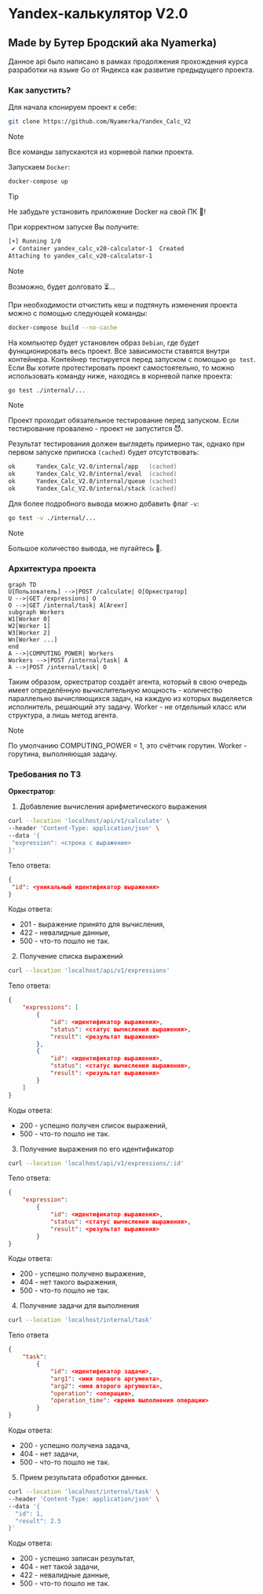 # Yandex-калькулятор V2.0

## Made by Бутер Бродский aka Nyamerka)

Данное api было написано в рамках продолжения прохождения курса разработки на языке Go от Яндекса как развитие предыдущего проекта.

### Как запустить?
Для начала клонируем проект к себе:
```zsh
git clone https://github.com/Nyamerka/Yandex_Calc_V2
```
> [!NOTE]
> Все команды запускаются из корневой папки проекта.

Запускаем `Docker`:
```zsh
docker-compose up
```
> [!TIP]
> Не забудьте установить приложение Docker на свой ПК :space_invader:!

При корректном запуске Вы получите:
```zsh
[+] Running 1/0
 ✔ Container yandex_calc_v20-calculator-1  Created                                                                                                                0.0s 
Attaching to yandex_calc_v20-calculator-1
```
> [!NOTE]
> Возможно, будет долговато :hourglass_flowing_sand:...

При необходимости отчистить кеш и подтянуть изменения проекта можно с помощью следующей команды:
```zsh
docker-compose build --no-cache
```

На компьютер будет установлен образ `Debian`, где будет функционировать весь проект. Все зависимости ставятся внутри контейнера. Контейнер тестируется перед запуском с помощью `go test`. Если Вы хотите протестировать проект самостоятельно, то можно использовать команду ниже, находясь в корневой папке проекта:
```zsh
go test ./internal/...
```
> [!NOTE]
> Проект проходит обязательное тестирование перед запуском. Если тестирование провалено - проект не запустится :smiling_imp:.

Результат тестирования должен выглядеть примерно так, однако при первом запуске приписка `(cached)` будет отсутствовать:
```zsh
ok      Yandex_Calc_V2.0/internal/app   (cached)
ok      Yandex_Calc_V2.0/internal/eval  (cached)
ok      Yandex_Calc_V2.0/internal/queue (cached)
ok      Yandex_Calc_V2.0/internal/stack (cached)
```

Для более подробного вывода можно добавить флаг `-v`:
```zsh
go test -v ./internal/...
```
> [!NOTE]
> Большое количество вывода, не пугайтесь :ghost:.

### Архитектура проекта

```mermaid
graph TD
U[Пользователь] -->|POST /calculate| O[Оркестратор]
U -->|GET /expressions| O
O -->|GET /internal/task| A[Агент]
subgraph Workers
W1[Worker 0]
W2[Worker 1]
W3[Worker 2]
Wn[Worker ...]
end
A -->|COMPUTING_POWER| Workers
Workers -->|POST /internal/task| A
A -->|POST /internal/task| O
```

Таким образом, оркестратор создаёт агента, который в свою очередь имеет определённую вычислительную мощность - количество параллельно вычисляющихся задач, на каждую из которых выделяется исполнитель, решающий эту задачу. Worker - не отдельный класс или структура, а лишь метод агента.

> [!NOTE]
> По умолчанию COMPUTING_POWER = 1, это счётчик горутин. Worker - горутина, выполняющая задачу.

### Требования по ТЗ

**Оркестратор**:

1. Добавление вычисления арифметического выражения
```zsh
curl --location 'localhost/api/v1/calculate' \
--header 'Content-Type: application/json' \
--data '{
 "expression": <строка с выражение>
}'
```
Тело ответа:
```json
{
 "id": <уникальный идентификатор выражения>
}
```
Коды ответа:
- 201 - выражение принято для вычисления,
- 422 - невалидные данные,
- 500 - что-то пошло не так.

2. Получение списка выражений
```zsh
curl --location 'localhost/api/v1/expressions'
```
Тело ответа:
```json
{
    "expressions": [
        {
            "id": <идентификатор выражения>,
            "status": <статус вычисления выражения>,
            "result": <результат выражения>
        },
        {
            "id": <идентификатор выражения>,
            "status": <статус вычисления выражения>,
            "result": <результат выражения>
        }
    ]
}
```
Коды ответа:
- 200 - успешно получен список выражений,
- 500 - что-то пошло не так.

3. Получение выражения по его идентификатор
```zsh
curl --location 'localhost/api/v1/expressions/:id'
```
Тело ответа:
```json
{
    "expression":
        {
            "id": <идентификатор выражения>,
            "status": <статус вычисления выражения>,
            "result": <результат выражения>
        }
}
```
Коды ответа:
- 200 - успешно получено выражение,
- 404 - нет такого выражения,
- 500 - что-то пошло не так.

4. Получение задачи для выполнения
```zsh
curl --location 'localhost/internal/task'
```
Тело ответа
```json
{
    "task":
        {
            "id": <идентификатор задачи>,
            "arg1": <имя первого аргумента>,
            "arg2": <имя второго аргумента>,
            "operation": <операция>,
            "operation_time": <время выполнения операции>
        }
}
```
Коды ответа:
- 200 - успешно получена задача,
- 404 - нет задачи,
- 500 - что-то пошло не так.

5. Прием результата обработки данных.
```zsh
curl --location 'localhost/internal/task' \
--header 'Content-Type: application/json' \
--data '{
  "id": 1,
  "result": 2.5
}'
```
Коды ответа:
- 200 - успешно записан результат,
- 404 - нет такой задачи,
- 422 - невалидные данные,
- 500 - что-то пошло не так.
